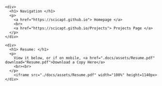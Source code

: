 <html>
  <meta http-equiv="X-UA-Compatible" content="IE=edge">
  <meta name="viewport" content="width=device-width, initial-scale=1, user-scalable=0">
  <body>

    <div>
      <h1> Navigation </h1>
      <p>
        <a href="https://scicapt.github.io"> Homepage </a>
        <br>
        <a href="https://scicapt.github.io/Projects"> Projects Page </a>
      </p>
    </div>
    
    <div>
      <h1> Resume: </h1>
      <p>
        View it below, or if on mobile, <a href=".docs/assets/Resume.pdf" download="Resume.pdf">Download a Copy Here</a>
        <br><br>
      </p>
        <iframe src="./docs/assets/Resume.pdf" width="100%" height=1140px>
    </div>
